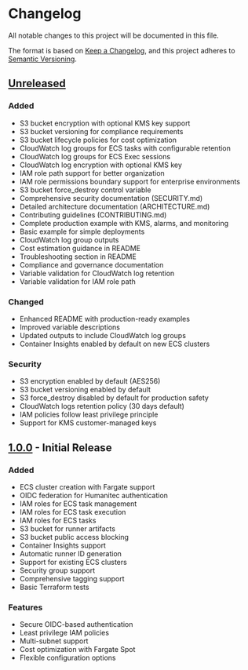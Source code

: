 # Changelog

All notable changes to this project will be documented in this file.

The format is based on [Keep a Changelog](https://keepachangelog.com/en/1.0.0/),
and this project adheres to [Semantic Versioning](https://semver.org/spec/v2.0.0.html).

## [Unreleased]

### Added
- S3 bucket encryption with optional KMS key support
- S3 bucket versioning for compliance requirements
- S3 bucket lifecycle policies for cost optimization
- CloudWatch log groups for ECS tasks with configurable retention
- CloudWatch log groups for ECS Exec sessions
- CloudWatch log encryption with optional KMS key
- IAM role path support for better organization
- IAM role permissions boundary support for enterprise environments
- S3 bucket force_destroy control variable
- Comprehensive security documentation (SECURITY.md)
- Detailed architecture documentation (ARCHITECTURE.md)
- Contributing guidelines (CONTRIBUTING.md)
- Complete production example with KMS, alarms, and monitoring
- Basic example for simple deployments
- CloudWatch log group outputs
- Cost estimation guidance in README
- Troubleshooting section in README
- Compliance and governance documentation
- Variable validation for CloudWatch log retention
- Variable validation for IAM role path

### Changed
- Enhanced README with production-ready examples
- Improved variable descriptions
- Updated outputs to include CloudWatch log groups
- Container Insights enabled by default on new ECS clusters

### Security
- S3 encryption enabled by default (AES256)
- S3 bucket versioning enabled by default
- S3 force_destroy disabled by default for production safety
- CloudWatch logs retention policy (30 days default)
- IAM policies follow least privilege principle
- Support for KMS customer-managed keys

## [1.0.0] - Initial Release

### Added
- ECS cluster creation with Fargate support
- OIDC federation for Humanitec authentication
- IAM roles for ECS task management
- IAM roles for ECS task execution
- IAM roles for ECS tasks
- S3 bucket for runner artifacts
- S3 bucket public access blocking
- Container Insights support
- Automatic runner ID generation
- Support for existing ECS clusters
- Security group support
- Comprehensive tagging support
- Basic Terraform tests

### Features
- Secure OIDC-based authentication
- Least privilege IAM policies
- Multi-subnet support
- Cost optimization with Fargate Spot
- Flexible configuration options

[Unreleased]: https://github.com/astromechza/reusable-platform-orchestrator-ecs-runner/compare/v1.0.0...HEAD
[1.0.0]: https://github.com/astromechza/reusable-platform-orchestrator-ecs-runner/releases/tag/v1.0.0
